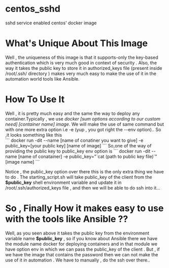 # centos_sshd
sshd service enabled centos' docker image

<h1> What's Unique About This Image </h1>
Well , the uniqueness of this image is that it supports-only the key-based authentication which is very much good in context of security . Also, the way it takes the public key to store it in authorized_keys file (present inside /root/.ssh/ directory ) makes very much easy to make the use of it  in the automation world tools like Ansible.

<h1> How To Use It </h2>
Well , it is pretty much easy and the same the way to deploy any container.Typically , we use <i>docker [sum options according to our custom need] [container name] image</i>.
We will make the use of same command but with one more extra option i.e -e (yup , you got right the --env option).. So ,it looks something like this<br>
```
docker run -dit --name [name of conatiner you want to give]  -e  public_key=[your public key]   [name of image]
```
So,one of the way of providing the public key to public_key env option is
```
docker run -dit --name [name of conatainer] -e public_key="`cat (path to public key file)`" [image name]
```

Notice , the public_key option over there this is the only extra thing we have to do . The starting_script.sh will take public_key of the client from the <b>$public_key</b> shell environment variable and update it in /root/.ssh/authorized_keys file , and then we will be able to do ssh into it...

<h1> So , Finally How it makes easy to use with the tools like Ansible ?? </h1>
Well, as you seen above it takes the public key from the environment variable name <b>$public_key</b> , so if you know about Ansible there we have the module name docker for deploying containers and in that module we have option env in which we can pass the public_key of the client . But , if we have the image that contains the password then we can not make the use of it in automation . We have to manually , do the ssh over there..


